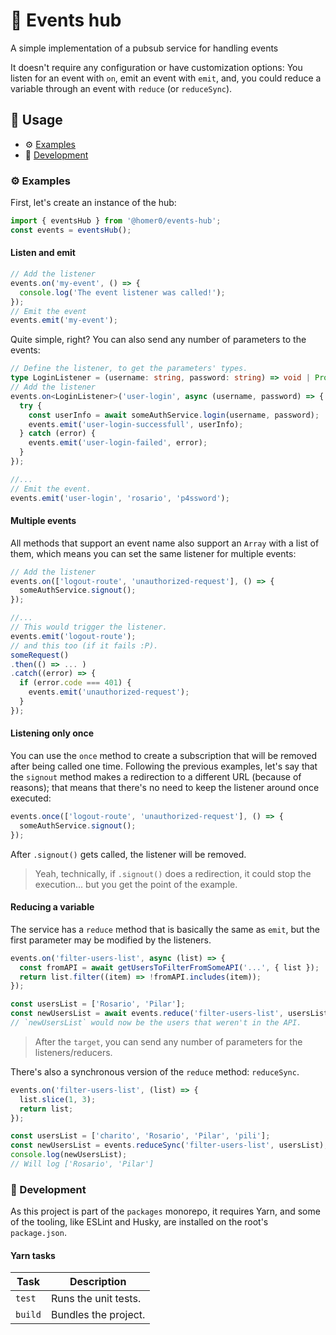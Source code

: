 # 🚚 Events hub

A simple implementation of a pubsub service for handling events

It doesn't require any configuration or have customization options: You listen for an event with `on`, emit an event with `emit`, and, you could reduce a variable through an event with `reduce` (or `reduceSync`).

## 🍿 Usage

- ⚙️ [Examples](#%EF%B8%8F-examples)
- 🤘 [Development](#-development)

### ⚙️ Examples

First, let's create an instance of the hub:

```ts
import { eventsHub } from '@homer0/events-hub';
const events = eventsHub();
```

#### Listen and emit

```ts
// Add the listener
events.on('my-event', () => {
  console.log('The event listener was called!');
});
// Emit the event
events.emit('my-event');
```

Quite simple, right? You can also send any number of parameters to the events:

```ts
// Define the listener, to get the parameters' types.
type LoginListener = (username: string, password: string) => void | Promise<void>;
// Add the listener
events.on<LoginListener>('user-login', async (username, password) => {
  try {
    const userInfo = await someAuthService.login(username, password);
    events.emit('user-login-successfull', userInfo);
  } catch (error) {
    events.emit('user-login-failed', error);
  }
});

//...
// Emit the event.
events.emit('user-login', 'rosario', 'p4ssword');
```

#### Multiple events

All methods that support an event name also support an `Array` with a list of them, which means you can set the same listener for multiple events:

```ts
// Add the listener
events.on(['logout-route', 'unauthorized-request'], () => {
  someAuthService.signout();
});

//...
// This would trigger the listener.
events.emit('logout-route');
// and this too (if it fails :P).
someRequest()
.then(() => ... )
.catch((error) => {
  if (error.code === 401) {
    events.emit('unauthorized-request');
  }
});
```

#### Listening only once

You can use the `once` method to create a subscription that will be removed after being called one time. Following the previous examples, let's say that the `signout` method makes a redirection to a different URL (because of reasons); that means that there's no need to keep the listener around once executed:

```ts
events.once(['logout-route', 'unauthorized-request'], () => {
  someAuthService.signout();
});
```

After `.signout()` gets called, the listener will be removed.

> Yeah, technically, if `.signout()` does a redirection, it could stop the execution... but you get the point of the example.

#### Reducing a variable

The service has a `reduce` method that is basically the same as `emit`, but the first parameter may be modified by the listeners.

```js
events.on('filter-users-list', async (list) => {
  const fromAPI = await getUsersToFilterFromSomeAPI('...', { list });
  return list.filter((item) => !fromAPI.includes(item));
});

const usersList = ['Rosario', 'Pilar'];
const newUsersList = await events.reduce('filter-users-list', usersList);
// `newUsersList` would now be the users that weren't in the API.
```

> After the `target`, you can send any number of parameters for the listeners/reducers.

There's also a synchronous version of the `reduce` method: `reduceSync`.

```ts
events.on('filter-users-list', (list) => {
  list.slice(1, 3);
  return list;
});

const usersList = ['charito', 'Rosario', 'Pilar', 'pili'];
const newUsersList = events.reduceSync('filter-users-list', usersList);
console.log(newUsersList);
// Will log ['Rosario', 'Pilar']
```

### 🤘 Development

As this project is part of the `packages` monorepo, it requires Yarn, and some of the tooling, like ESLint and Husky, are installed on the root's `package.json`.

#### Yarn tasks

| Task    | Description          |
| ------- | -------------------- |
| `test`  | Runs the unit tests. |
| `build` | Bundles the project. |
